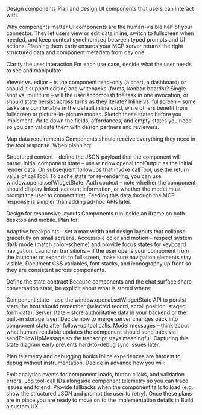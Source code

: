 Design components
Plan and design UI components that users can interact with.

Why components matter
UI components are the human-visible half of your connector. They let users view or edit data inline, switch to fullscreen when needed, and keep context synchronized between typed prompts and UI actions. Planning them early ensures your MCP server returns the right structured data and component metadata from day one.

Clarify the user interaction
For each use case, decide what the user needs to see and manipulate:

Viewer vs. editor – is the component read-only (a chart, a dashboard) or should it support editing and writebacks (forms, kanban boards)?
Single-shot vs. multiturn – will the user accomplish the task in one invocation, or should state persist across turns as they iterate?
Inline vs. fullscreen – some tasks are comfortable in the default inline card, while others benefit from fullscreen or picture-in-picture modes. Sketch these states before you implement.
Write down the fields, affordances, and empty states you need so you can validate them with design partners and reviewers.

Map data requirements
Components should receive everything they need in the tool response. When planning:

Structured content – define the JSON payload that the component will parse.
Initial component state – use window.openai.toolOutput as the initial render data. On subsequent followups that invoke callTool, use the return value of callTool. To cache state for re-rendering, you can use window.openai.setWidgetState.
Auth context – note whether the component should display linked-account information, or whether the model must prompt the user to connect first.
Feeding this data through the MCP response is simpler than adding ad-hoc APIs later.

Design for responsive layouts
Components run inside an iframe on both desktop and mobile. Plan for:

Adaptive breakpoints – set a max width and design layouts that collapse gracefully on small screens.
Accessible color and motion – respect system dark mode (match color-scheme) and provide focus states for keyboard navigation.
Launcher transitions – if the user opens your component from the launcher or expands to fullscreen, make sure navigation elements stay visible.
Document CSS variables, font stacks, and iconography up front so they are consistent across components.

Define the state contract
Because components and the chat surface share conversation state, be explicit about what is stored where:

Component state – use the window.openai.setWidgetState API to persist state the host should remember (selected record, scroll position, staged form data).
Server state – store authoritative data in your backend or the built-in storage layer. Decide how to merge server changes back into component state after follow-up tool calls.
Model messages – think about what human-readable updates the component should send back via sendFollowUpMessage so the transcript stays meaningful.
Capturing this state diagram early prevents hard-to-debug sync issues later.

Plan telemetry and debugging hooks
Inline experiences are hardest to debug without instrumentation. Decide in advance how you will:

Emit analytics events for component loads, button clicks, and validation errors.
Log tool-call IDs alongside component telemetry so you can trace issues end to end.
Provide fallbacks when the component fails to load (e.g., show the structured JSON and prompt the user to retry).
Once these plans are in place you are ready to move on to the implementation details in Build a custom UX.
